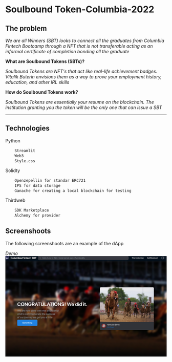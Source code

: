 # Soulbound Token-Columbia-2022

## The problem
*We are all Winners (SBT) looks to connect all the graduates from Columbia Fintech Bootcamp through a NFT that is not transferable acting as an informal certificate of completion bonding all the graduate*


**What are Soulbound Tokens (SBTs)?**

*Soulbound Tokens are NFT's that act like real-life achievement badges. Vitalik Buterin envisions them as a way to prove your employment history, education, and other IRL skills*

**How do Soulbound Tokens work?**

*Soulbound Tokens are essentially your resume on the blockchain. The institution granting you the token will be the only one that can issue a SBT*

---

## Technologies

Python
```
    Streamlit
    Web3
    Style.css
```

Solidty
```
    Openzepellin for standar ERC721
    IPS for data storage
    Ganache for creating a local blockchain for testing
```
Thirdweb
```
    SDK Marketplace
    Alchemy for provider
```

## Screenshoots

The following screenshoots are an example of the dApp

*Demo*
![dashboard](images/dashboard.png)